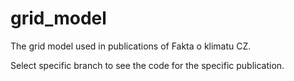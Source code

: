 # grid_model
The grid model used in publications of Fakta o klimatu CZ.

Select specific branch to see the code for the specific publication.
